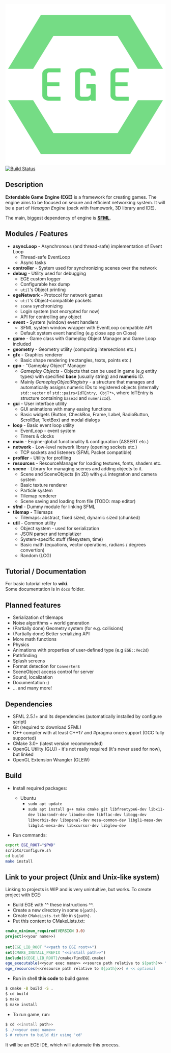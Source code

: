 ![Icon](https://raw.githubusercontent.com/hexagon-engine/resources/main/icons/hexagon-ege-ghi.svg.png)  
[![Build Status](https://travis-ci.com/hexagon-engine/ege.svg?branch=master)](https://travis-ci.com/hexagon-engine/ege)  

## Description
**Extendable Game Engine (EGE)** is a framework for creating games. The engine aims to be focused on secure and efficient networking system. It will be a part of *Hexagon Engine* (pack with framework, 3D library and IDE).

The main, biggest dependency of engine is [**SFML**](https://github.com/sfml/SFML).

## Modules / Features
* **asyncLoop** - Asynchronous (and thread-safe) implementation of Event Loop
   * Thread-safe EventLoop
   * Async tasks
* **controller** - System used for synchronizing scenes over the network
* **debug** - Utility used for debugging
   * EGE custom logger
   * Configurable hex dump
   * `util`'s Object printing
* **egeNetwork** - Protocol for network games
   * `util`'s Object-compatible packets
   * `scene` synchronizing
   * Login system (not encrypted for now)
   * API for controlling any object
* **event** - System (window) event handlers
   * SFML system window wrapper with EventLoop compatible API
   * Default system event handling (e.g close app on Close)
* **game** - Game class with Gameplay Object Manager and Game Loop included
* **geometry** - Geometry utility (computing intersections etc.)
* **gfx** - Graphics renderer
   * Basic shape rendering (rectangles, texts, points etc.)
* **gpo** - "Gameplay Object" Manager
   * *Gameplay Objects* - Objects that can be used in game (e.g entity types) with specified **base** (usually string) and **numeric** ID.
   * Mainly *GameplayObjectRegistry* - a structure that manages and automatically assigns numeric IDs to registered objects (internally `std::vector` of `std::pairs<IdTEntry, ObjT*>`, where IdTEntry is structure containing `baseId` and `numericId`).
* **gui** - User interface utility
   * GUI animations with many easing functions
   * Basic widgets (Button, CheckBox, Frame, Label, RadioButton, ScrollBar, TextBox) and modal dialogs
* **loop** - Basic event loop utility
   * EventLoop - event system
   * Timers & clocks
* **main** - Engine-global functionality & configuration (ASSERT etc.)
* **network** - Low-level network library (opening sockets etc.)
   * TCP sockets and listeners (SFML Packet compatible)
* **profiler** - Utility for profiling
* **resources** - ResourceManager for loading textures, fonts, shaders etc.
* **scene** - Library for managing scenes and adding objects to it.
   * Scene and SceneObjects (in 2D) with `gui` integration and camera system
   * Basic texture renderer
   * Particle system
   * Tilemap renderer
   * Scene saving and loading from file (TODO: map editor)
* **sfml** - Dummy module for linking SFML
* **tilemap** - Tilemaps
   * Tilemaps: abstract, fixed sized, dynamic sized (chunked)
* **util** - Common utility
   * Object system - used for serialization
   * JSON parser and templatizer
   * System-specific stuff (filesystem, time)
   * Basic math (equations, vector operations, radians / degrees convertion)
   * Random (LCG)

## Tutorial / Documentation
For basic tutorial refer to **wiki**.  
Some documentation is in `docs` folder.

## Planned features
* Serialization of tilemaps
* Noise algorithms + world generation
* (Partially done) Geometry system (for e.g. collisions)
* (Partially done) Better serializing API
* More math functions
* Physics
* Animations with properties of user-defined type (e.g `EGE::Vec2d`)
* Pathfinding
* Splash screens
* Format detection for `Converter`s
* SceneObject access control for server
* Sound, localization
* Documentation :)
* ... and many more!

## Dependencies
* SFML 2.5.1+ and its dependencies (automatically installed by configure script)
* Git (required to download SFML)
* C++ compiler with at least C++17 and #pragma once support (GCC fully supported)
* CMake 3.0+ (latest version recommended)
* OpenGL Utility (GLU) - it's not really required (it's never used for now), but linked
* OpenGL Extension Wrangler (GLEW)

## Build
* Install required packages:
  * Ubuntu
    - `sudo apt update`
    - `sudo apt install g++ make cmake git libfreetype6-dev libx11-dev libxrandr-dev libudev-dev libflac-dev libogg-dev libvorbis-dev libopenal-dev mesa-common-dev libgl1-mesa-dev libglu1-mesa-dev libxcursor-dev libglew-dev`

* Run commands:
```bash
export EGE_ROOT="$PWD"
scripts/configure.sh
cd build
make install
```

## Link to your project (Unix and Unix-like system)
Linking to projects is WIP and is very unintuitive, but works.
To create project with EGE:

* Build EGE with ^^ these instructions ^^.
* Create a new directory in some `${path}`.
* Create `CMakeLists.txt` file in `${path}`.
* Put this content to CMakeLists.txt:
```cmake
cmake_minimum_required(VERSION 3.0)
project(<<your name>>)

set(EGE_LIB_ROOT "<<path to EGE root>>")
set(CMAKE_INSTALL_PREFIX "<<install path>>")
include(${EGE_LIB_ROOT}/cmake/FindEGE.cmake)
ege_executable(<<your exec name>> <<source path relative to ${path}>> "ege-gui;ege-resources;..other modules..")
ege_resources(<<resource path relative to ${path}>>) # << optional

```
* Run in shell **this code** to build game:
```bash
$ cmake -B build -S .
$ cd build
$ make
$ make install
```
* To run game, run:
```bash
$ cd <<install path>>
$ ./<<your exec name>>
$ # return to build dir using 'cd'
```

It will be an EGE IDE, which will automate this process.
